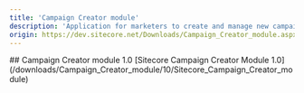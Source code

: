 ```yaml
---
title: 'Campaign Creator module'
description: 'Application for marketers to create and manage new campaign activities.'
origin: https://dev.sitecore.net/Downloads/Campaign_Creator_module.aspx
---
```


<Card variant='outlineRaised' px={0} mb={8}>
<CardHeader>
## Campaign Creator module 1.0
</CardHeader>
<CardBody>
[Sitecore Campaign Creator Module 1.0](/downloads/Campaign_Creator_module/10/Sitecore_Campaign_Creator_module)
</CardBody>          
</Card>
